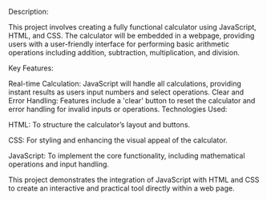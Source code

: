 Description:

This project involves creating a fully functional calculator using JavaScript, HTML, and CSS. The calculator will be embedded in a webpage, providing users with a user-friendly interface for performing basic arithmetic operations including addition, subtraction, multiplication, and division.

Key Features:

Real-time Calculation: JavaScript will handle all calculations, providing instant results as users input numbers and select operations.
Clear and Error Handling: Features include a 'clear' button to reset the calculator and error handling for invalid inputs or operations.
Technologies Used:

HTML: To structure the calculator’s layout and buttons.

CSS: For styling and enhancing the visual appeal of the calculator.

JavaScript: To implement the core functionality, including mathematical operations and input handling.

This project demonstrates the integration of JavaScript with HTML and CSS to create an interactive and practical tool directly within a web page.
